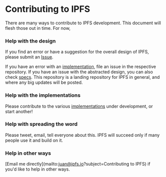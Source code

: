 # Contributing to IPFS

There are many ways to contribute to IPFS development. This document will flesh those out in time. For now,


### Help with the design

If you find an error or have a suggestion for the overall design of IPFS, please submit an [Issue](https://github.com/ipfs/ipfs/issues/new).

If you have an error with an [implementation](README.md#implementations), file an issue in the respective repository. If you have an issue with the abstracted design, you can also check [specs](https://github.com/ipfs/specs). This repository is a landing repository for IPFS in general, and where any big updates will be posted.

### Help with the implementations

Please contribute to the various [implementations](README.md#implementations) under development, or start another!

### Help with spreading the word

Please tweet, email, tell everyone about this. IPFS will succeed only if many people use it and build on it.

### Help in other ways

[Email me directly](mailto:juan@ipfs.io?subject=Contributing to IPFS) if you'd like to help in other ways.
